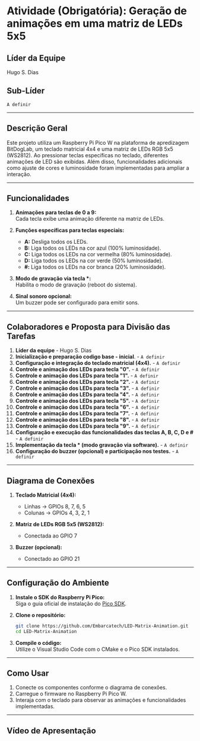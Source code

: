 # Atividade (Obrigatória): Geração de animações em uma matriz de LEDs 5x5

## **Líder da Equipe**
Hugo S. Dias

## **Sub-Líder**
`A definir`

---

## **Descrição Geral**
Este projeto utiliza um Raspberry Pi Pico W na plataforma de apredizagem BitDogLab, um teclado matricial 4x4 e uma matriz de LEDs RGB 5x5 (WS2812). Ao pressionar teclas específicas no teclado, diferentes animações de LED são exibidas. Além disso, funcionalidades adicionais como ajuste de cores e luminosidade foram implementadas para ampliar a interação.

---

## **Funcionalidades**
1. **Animações para teclas de 0 a 9:**  
   Cada tecla exibe uma animação diferente na matriz de LEDs.

2. **Funções específicas para teclas especiais:**  
   - **A:** Desliga todos os LEDs.  
   - **B:** Liga todos os LEDs na cor azul (100% luminosidade).  
   - **C:** Liga todos os LEDs na cor vermelha (80% luminosidade).  
   - **D:** Liga todos os LEDs na cor verde (50% luminosidade).  
   - **#:** Liga todos os LEDs na cor branca (20% luminosidade).

3. **Modo de gravação via tecla \*:**  
   Habilita o modo de gravação (reboot do sistema).

4. **Sinal sonoro opcional:**  
   Um buzzer pode ser configurado para emitir sons.

---

## **Colaboradores e Proposta para Divisão das Tarefas**

1. **Líder da equipe** - Hugo S. Dias
2. **Inicialização e preparação codigo base - inicial**. - `A definir` 
3. **Configuração e integração do teclado matricial (4x4).** - `A definir`  
4. **Controle e animação dos LEDs para tecla "0".** - `A definir`
5. **Controle e animação dos LEDs para tecla "1".** - `A definir`
6. **Controle e animação dos LEDs para tecla "2".** - `A definir`
7. **Controle e animação dos LEDs para tecla "3".** - `A definir`
8. **Controle e animação dos LEDs para tecla "4".** - `A definir`
9. **Controle e animação dos LEDs para tecla "5".** - `A definir`
10. **Controle e animação dos LEDs para tecla "6".** - `A definir`
11. **Controle e animação dos LEDs para tecla "7".** - `A definir`
12. **Controle e animação dos LEDs para tecla "8".** - `A definir`
13. **Controle e animação dos LEDs para tecla "9".** - `A definir`
14. **Configuração e execução das funcionalidades das teclas A, B, C, D e #** - `A definir`
15. **Implementação da tecla \* (modo gravação via software).** - `A definir`
16. **Configuração do buzzer (opcional) e participação nos testes.** - `A definir`

---

## **Diagrama de Conexões**

1. **Teclado Matricial (4x4):**
   - Linhas -> GPIOs 8, 7, 6, 5
   - Colunas -> GPIOs 4, 3, 2, 1

2. **Matriz de LEDs RGB 5x5 (WS2812):**
   - Conectada ao GPIO 7

3. **Buzzer (opcional):**
   - Conectado ao GPIO 21

---

## **Configuração do Ambiente**

1. **Instale o SDK do Raspberry Pi Pico:**  
   Siga o guia oficial de instalação do [Pico SDK](https://www.raspberrypi.com/documentation/microcontrollers/c_sdk.html).

2. **Clone o repositório:**  
   ```bash
   git clone https://github.com/Embarcatech/LED-Matrix-Animation.git
   cd LED-Matrix-Animation
   ```

3. **Compile o código:**  
   Utilize o Visual Studio Code com o CMake e o Pico SDK instalados.

---

## **Como Usar**

1. Conecte os componentes conforme o diagrama de conexões.  
2. Carregue o firmware no Raspberry Pi Pico W.  
3. Interaja com o teclado para observar as animações e funcionalidades implementadas.  

---

## **Vídeo de Apresentação**
